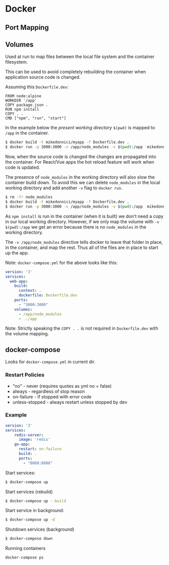 # Docker

## Port Mapping

## Volumes

Used at run to map files between the local file system and the container filesystem.

This can be used to avoid completely rebuilding the container when application source code is changed.

Assuming this `Dockerfile.dev`:

```docker
FROM node:alpine
WORKDIR '/app'
COPY package.json .
RUN npm install
COPY . .
CMD ["npm", "run", "start"]
```  

In the example below the *present working directory* `$(pwd)` is mapped to `/app` in the container. 
        
```bash
$ docker build -t mikedonnici/myapp -f Dockerfile.dev .
$ docker run -p 3000:3000 -v /app/node_modules -v $(pwd):/app  mikedonnici/myapp
```

Now, when the source code is changed the changes are propagated into the container. For React/Vue apps the hot reload 
feature will work when code is updated.

The presence of `node_modules` in the working directory will also slow the container build down. To avoid this we can 
 delete `node_modules` in the local working directory and add another `-v` flag to `docker run`. 
        
```bash
$ rm -fr node_modules
$ docker build -t mikedonnici/myapp -f Dockerfile.dev .
$ docker run -p 3000:3000 -v /app/node_modules -v $(pwd):/app  mikedonnici/someimage
```

As `npm install` is run in the container (when it is built) we don't need a copy in our local working directory. 
However, if we only map the volume with `-v $(pwd):/app` we get an error because there is no `node_modules` in the 
working directory.

The `-v /app/node_modules` directive tells docker to leave that folder in place, in the container, and map the rest. 
Thus all of the files are in place to start up the app.   

Note: `docker-compose.yml` for the above looks like this:

```yaml
version: '3'
services:
  web-app:
    build: 
      context: .
      dockerfile: Dockerfile.dev
    ports:
      - "3000:3000"
    volumes:
      - /app/node_modules
      - .:/app
```

Note: Strictly speaking the `COPY . .` is not required in `Dockerfile.dev` with the volume mapping. 
          
## docker-compose

Looks for `docker-compose.yml` in current dir.

### Restart Policies

* "no" - never (requires quotes as yml no = false)
* always - regardless of stop reason
* on-failure - if stopped with error code
* unless-stopped - always restart unless stopped by dev

### Example

```yaml
version: '3'
services:
    redis-server:
      image: 'redis'
    go-app:
      restart: on-failure
      build: .
      ports:
        - "8088:8088"
```

Start services:
```sh
$ docker-compose up
```

Start services (rebuild)
```sh
$ docker-compose up --build
```

Start service in background:
```sh
$ docker-compose up -d
```

Shutdown services (background)
```sh
$ docker-compose down
``` 

Running containers
```sh
docker-compose ps
```


        



 
